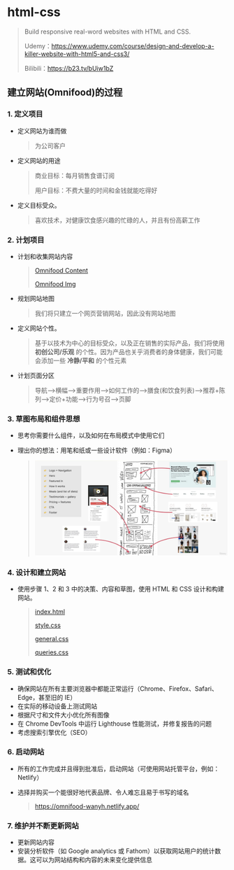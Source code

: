 # html-css

> Build responsive real-word websites with HTML and CSS.
>
> Udemy：https://www.udemy.com/course/design-and-develop-a-killer-website-with-html5-and-css3/
>
> Bilibili：https://b23.tv/bUiw1bZ


## 建立网站(Omnifood)的过程

### 1. 定义项目

- 定义网站为谁而做

  > 为公司客户

- 定义网站的用途

  > 商业目标：每月销售食谱订阅
  >
  > 用户目标：不费大量的时间和金钱就能吃得好

- 定义目标受众。

  > 喜欢技术，对健康饮食感兴趣的忙碌的人，并且有份高薪工作

### 2. 计划项目

- 计划和收集网站内容

  > [Omnifood Content](Omnifood/content.md)
  >
  > [Omnifood Img](Omnifood/img)

- 规划网站地图

  > 我们将只建立一个网页营销网站，因此没有网站地图

- 定义网站个性。

  > 基于以技术为中心的目标受众，以及正在销售的实际产品，我们将使用 **初创公司/乐观** 的个性。因为产品也关乎消费者的身体健康，我们可能会添加一些 **冷静/平和** 的个性元素

- 计划页面分区

  > 导航—>横幅—>重要作用—>如何工作的—>膳食(和饮食列表)—>推荐+陈列—>定价+功能—>行为号召—>页脚

### 3. 草图布局和组件思想

- 思考你需要什么组件，以及如何在布局模式中使用它们

- 理出你的想法：用笔和纸或一些设计软件（例如：Figma）

  > ![components-layouts](img/components-layouts.png)

### 4. 设计和建立网站

- 使用步骤 1、2 和 3 中的决策、内容和草图，使用 HTML 和 CSS 设计和构建网站。
  > [index.html](Omnifood/index.html)
  > 
  > [style.css](Omnifood/css/style.css)
  > 
  > [general.css](Omnifood/css/general.css)
  > 
  > [queries.css](Omnifood/css/queries.css)

### 5. 测试和优化

- 确保网站在所有主要浏览器中都能正常运行（Chrome、Firefox、Safari、Edge，甚至旧的 IE）
- 在实际的移动设备上测试网站
- 根据尺寸和文件大小优化所有图像
- 在 Chrome DevTools 中运行 Lighthouse 性能测试，并修复报告的问题
- 考虑搜索引擎优化（SEO）

### 6. 启动网站

- 所有的工作完成并且得到批准后，启动网站（可使用网站托管平台，例如：Netlify）
- 选择并购买一个能很好地代表品牌、令人难忘且易于书写的域名

  > https://omnifood-wanyh.netlify.app/

### 7. 维护并不断更新网站

- 更新网站内容
- 安装分析软件（如 Google analytics 或 Fathom）以获取网站用户的统计数据。这可以为网站结构和内容的未来变化提供信息
